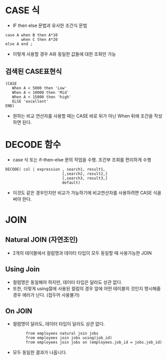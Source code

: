# CASE 식 
- IF then else 문법과 유사한 조건식 문법
```
case A when B then A*10
       when C then A*20
else A end ;
```
- 이렇게 사용할 경우 A와 동일한 값들에 대한 조회만 가능 

## 검색된 CASE표현식 
```
(CASE
   When A < 5000 then 'Low' 
   When A < 10000 then 'Mid' 
   When A < 15000 then 'high' 
   ELSE 'excellent' 
END)
```
- 원하는 비교 연산자를 사용할 때는 CASE 바로 뒤가 아닌 When 뒤에 조건을 작성하면 된다. 

# DECODE 함수
- case 식 또는 if-then-else 문의 작업을 수행. 조건부 조회를 편리하게 수행 
```
DECODE( col | expression , search1, result1, 
                         [,search2, result2,]
                         [,search3, result3,]
                         default)
  ```
     
- 이것도 같은 경우인지만 비교가 가능하기에 비교연산자를 사용하려면 CASE 식을 써야 한다. 

# JOIN
## Natural JOIN (자연조인)
- 2개의 테이블에서 컬럼명과 데이터 타입이 모두 동일할 때 사용가능한 JOIN 

## Using Join 
- 컬럼명은 동일해야 하지만, 데이터 타입은 달라도 상관 없다. 
- 또한, 이렇게 using절에 사용된 컬럼의 경우 앞에 어떤 테이블의 것인지 명시해줄 경우 에러가 난다. (접두어 사용불가)

## On JOIN 
- 컬럼명이 달라도, 데이터 타입이 달라도 상관 없다. 

```
         from employees natural join jobs 
         from employees join jobs using(job_id) 
         from employees join jobs on (employees.job_id = jobs.job_id)
```
- 모두 동일한 결과가 나옵니다. 
